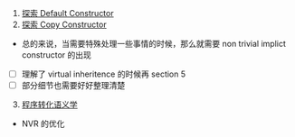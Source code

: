1. [探索 Default Constructor](https://mp.weixin.qq.com/s/xmzsKOXJykZUcco4xZimiA)
2. [探索 Copy Constructor](https://mp.weixin.qq.com/s/zk_wjy6a6u4d-DYy3lPqdg)
  - 总的来说，当需要特殊处理一些事情的时候，那么就需要 non trivial implict constructor 的出现
  - [ ] 理解了 virtual inheritence 的时候再 section 5
  - [ ] 部分细节也需要好好整理清楚
3. [程序转化语义学](https://mp.weixin.qq.com/s?__biz=MzA3ODAzMTI0Nw==&mid=2247483740&idx=1&sn=4c292a5f88dee9df3a7a92de3db7e586&chksm=9f49b1bca83e38aa03e2e06bf9bf665e85ee6c233c8a11d980fd5c348107234b78b255b5210f&scene=132#wechat_redirect)
  - NVR 的优化
